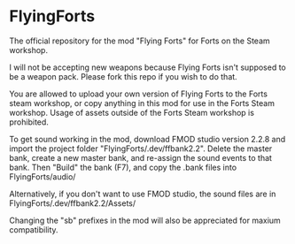 # FlyingForts
 The official repository for the mod "Flying Forts" for Forts on the Steam workshop.
 
 I will not be accepting new weapons because Flying Forts isn't supposed to be a weapon pack. Please fork this repo if you wish to do that.
 
You are allowed to upload your own version of Flying Forts to the Forts steam workshop, or copy anything in this mod for use in the Forts Steam workshop.
Usage of assets outside of the Forts Steam workshop is prohibited.

 To get sound working in the mod, download FMOD studio version 2.2.8 and import the project folder "FlyingForts/.dev/ffbank2.2".
 Delete the master bank, create a new master bank, and re-assign the sound events to that bank.
 Then "Build" the bank (F7), and copy the .bank files into FlyingForts/audio/

 Alternatively, if you don't want to use FMOD studio, the sound files are in FlyingForts/.dev/ffbank2.2/Assets/
 
Changing the "sb" prefixes in the mod will also be appreciated for maxium compatibility.
